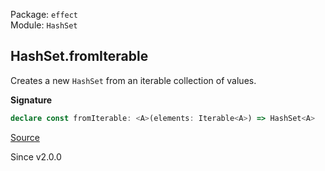 Package: `effect`<br />
Module: `HashSet`<br />

## HashSet.fromIterable

Creates a new `HashSet` from an iterable collection of values.

**Signature**

```ts
declare const fromIterable: <A>(elements: Iterable<A>) => HashSet<A>
```

[Source](https://github.com/Effect-TS/effect/tree/main/packages/effect/src/HashSet.ts#L51)

Since v2.0.0